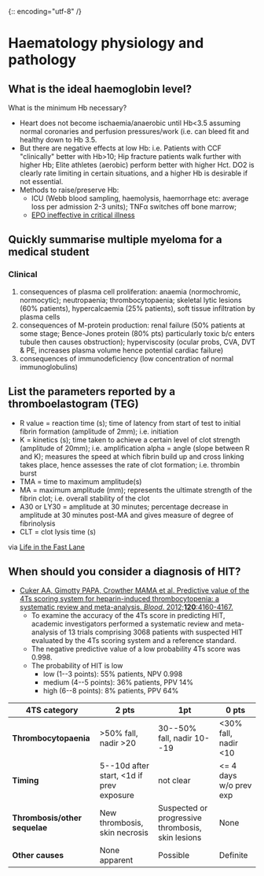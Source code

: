 {:: encoding="utf-8" /}

# Haematology physiology and pathology

## What is the ideal haemoglobin level?

What is the minimum Hb necessary? 

- Heart does not become ischaemia/anaerobic until Hb<3.5 assuming normal coronaries and perfusion pressures/work (i.e. can bleed fit and healthy down to Hb 3.5.  
- But there are negative effects at low Hb: i.e. Patients with CCF "clinically" better with Hb>10; Hip fracture patients walk further with higher Hb; Elite athletes (aerobic) perform better with higher Hct.  DO2 is clearly rate limiting in certain situations, and a higher Hb is desirable if not essential.
- Methods to raise/preserve Hb: 
    - ICU (Webb blood sampling, haemolysis, haemorrhage etc: average loss per admission 2-3 units); TNFα switches off bone marrow; 
    - [EPO ineffective in critical illness](http://www.ncbi.nlm.nih.gov/pubmed/24273484)

## Quickly summarise multiple myeloma for a medical student

### Clinical

1. consequences of plasma cell proliferation: anaemia (normochromic, normocytic); neutropaenia; thrombocytopaenia; skeletal lytic lesions (60% patients), hypercalcaemia (25% patients), soft tissue infiltration by plasma cells
2. consequences of M-protein production: renal failure (50% patients at some stage; Bence-Jones protein (80% pts) particularly toxic b/c enters tubule then causes obstruction); hyperviscosity (ocular probs, CVA, DVT & PE, increases plasma volume hence potential cardiac failure)
3. consequences of immunodeficiency (low concentration of normal immunoglobulins)

## List the parameters reported by a thromboelastogram (TEG)

- R value = reaction time (s); time of latency from start of test to initial fibrin formation (amplitude of 2mm); i.e. initiation
- K = kinetics (s); time taken to achieve a certain level of clot strength (amplitude of 20mm); i.e. amplification
alpha = angle (slope between R and K); measures the speed at which fibrin build up and cross linking takes place, hence assesses the rate of clot formation; i.e. thrombin burst
- TMA = time to maximum amplitude(s)
- MA = maximum amplitude (mm); represents the ultimate strength of the fibrin clot; i.e. overall stability of the clot
- A30 or LY30 = amplitude at 30 minutes; percentage decrease in amplitude at 30 minutes post-MA and gives measure of degree of fibrinolysis
- CLT = clot lysis time (s)

via [Life in the Fast Lane](http://lifeinthefastlane.com/ccc/thromboelastogram-teg/)

## When should you consider a diagnosis of HIT?

- [Cuker AA, Gimotty PAPA, Crowther MAMA et al. Predictive value of the 4Ts scoring system for heparin-induced thrombocytopenia: a systematic review and meta-analysis. *Blood*. 2012;**120**:4160-4167.](http://dx.doi.org/10.1182/blood-2012-07-443051)
    - To examine the accuracy of the 4Ts score in predicting HIT, academic investigators performed a systematic review and meta-analysis of 13 trials comprising 3068 patients with suspected HIT evaluated by the 4Ts scoring system and a reference standard.
    - The negative predictive value of a low probability 4Ts score was 0.998.
    - The probability of HIT is low
        - low (1--3 points): 55% patients, NPV 0.998
        - medium (4--5 points): 36% patients, PPV 14%
        - high (6--8 points): 8% patients, PPV 64%

|          4TS category         |                  2 pts                   |                        1pt                        |         0 pts          |
|-------------------------------|------------------------------------------|---------------------------------------------------|------------------------|
| **Thrombocytopaenia**         | >50% fall, nadir >20                     | 30--50% fall, nadir 10--19                        | <30% fall, nadir <10   |
| **Timing**                    | 5--10d after start, <1d if prev exposure | not clear                                         | <= 4 days w/o prev exp |
| **Thrombosis/other sequelae** | New thrombosis, skin necrosis            | Suspected or progressive thrombosis, skin lesions | None                   |
| **Other causes**              | None apparent                            | Possible                                          | Definite               |

